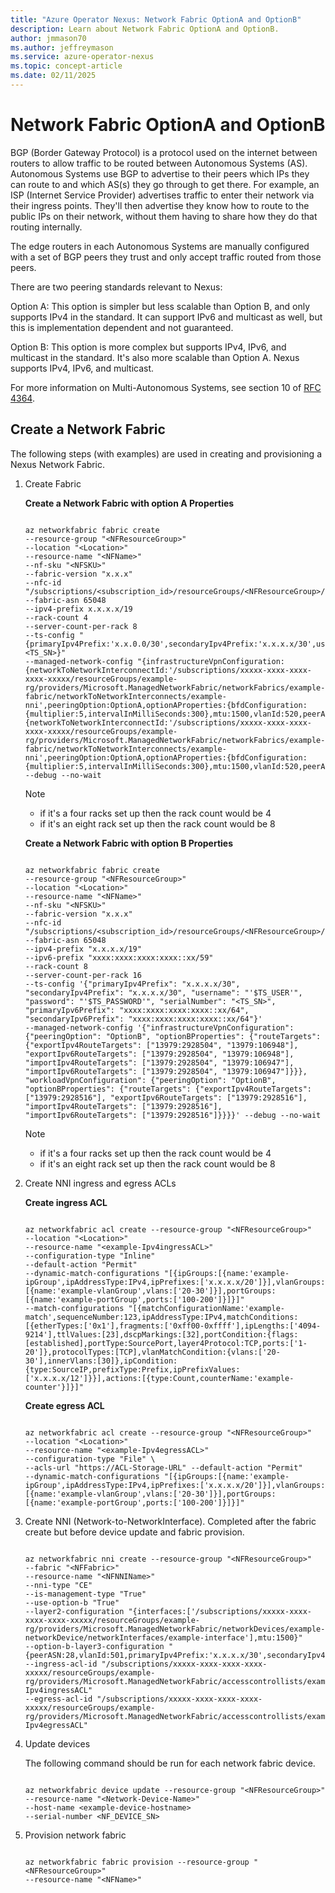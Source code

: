 ```yaml
---
title: "Azure Operator Nexus: Network Fabric OptionA and OptionB"
description: Learn about Network Fabric OptionA and OptionB.
author: jmmason70
ms.author: jeffreymason
ms.service: azure-operator-nexus
ms.topic: concept-article
ms.date: 02/11/2025
---
```


# Network Fabric OptionA and OptionB 

BGP (Border Gateway Protocol) is a protocol used on the internet between routers to allow traffic to be routed between Autonomous Systems (AS). Autonomous Systems use BGP to advertise to their peers which IPs they can route to and which AS(s) they go through to get there. For example, an ISP (Internet Service Provider) advertises traffic to enter their network via their ingress points. They'll then advertise they know how to route to the public IPs on their network, without them having to share how they do that routing internally.
 
The edge routers in each Autonomous Systems are manually configured with a set of BGP peers they trust and only accept traffic routed from those peers.

There are two peering standards relevant to Nexus:

Option A: This option is simpler but less scalable than Option B, and only supports IPv4 in the standard. It can support IPv6 and multicast as well, but this is implementation dependent and not guaranteed.

Option B: This option is more complex but supports IPv4, IPv6, and multicast in the standard. It's also more scalable than Option A. Nexus supports IPv4, IPv6, and multicast.

For more information on Multi-Autonomous Systems, see section 10 of [RFC 4364](https://www.ietf.org/rfc/rfc4364.txt).


## Create a Network Fabric 

The following steps (with examples) are used in creating and provisioning a Nexus Network Fabric.

1. Create Fabric
   
   **Create a Network Fabric with option A Properties**

   ```azurecli
   
   az networkfabric fabric create
   --resource-group "<NFResourceGroup>"
   --location "<Location>"
   --resource-name "<NFName>"
   --nf-sku "<NFSKU>"
   --fabric-version "x.x.x"
   --nfc-id "/subscriptions/<subscription_id>/resourceGroups/<NFResourceGroup>/providers/Microsoft.ManagedNetworkFabric/networkFabricControllers/<NFCName>"
   --fabric-asn 65048
   --ipv4-prefix x.x.x.x/19
   --rack-count 4
   --server-count-per-rack 8
   --ts-config "{primaryIpv4Prefix:'x.x.0.0/30',secondaryIpv4Prefix:'x.x.x.x/30',username:'****',password:'*****',serialNumber:<TS_SN>}"
   --managed-network-config "{infrastructureVpnConfiguration:{networkToNetworkInterconnectId:'/subscriptions/xxxxx-xxxx-xxxx-xxxx-xxxxx/resourceGroups/example-rg/providers/Microsoft.ManagedNetworkFabric/networkFabrics/example-fabric/networkToNetworkInterconnects/example-nni',peeringOption:OptionA,optionAProperties:{bfdConfiguration:{multiplier:5,intervalInMilliSeconds:300},mtu:1500,vlanId:520,peerASN:65133,primaryIpv4Prefix:'x.x.x.x/31',secondaryIpv4Prefix:'x.x.x.x/31'}},workloadVpnConfiguration:{networkToNetworkInterconnectId:'/subscriptions/xxxxx-xxxx-xxxx-xxxx-xxxxx/resourceGroups/example-rg/providers/Microsoft.ManagedNetworkFabric/networkFabrics/example-fabric/networkToNetworkInterconnects/example-nni',peeringOption:OptionA,optionAProperties:{bfdConfiguration:{multiplier:5,intervalInMilliSeconds:300},mtu:1500,vlanId:520,peerASN:65133,primaryIpv4Prefix:'x.x.x.x/31',secondaryIpv4Prefix:'x.x.x.x/31',primaryIpv6Prefix:'xxxx:xxxx:xxxx:xxxx::xx/127',secondaryIpv6Prefix:'xxxx:xxxx:xxxx:xxxx::xx/127'}}}" --debug --no-wait
   
   ```
   > [!Note]
   > * if it's a four racks set up then the rack count would be 4 
   > * if it's an eight rack set up then the rack count would be 8


   **Create a Network Fabric with option B Properties**

   ```azurecli
   
   az networkfabric fabric create
   --resource-group "<NFResourceGroup>"
   --location "<Location>"
   --resource-name "<NFName>"
   --nf-sku "<NFSKU>"
   --fabric-version "x.x.x"
   --nfc-id "/subscriptions/<subscription_id>/resourceGroups/<NFResourceGroup>/providers/Microsoft.ManagedNetworkFabric/networkFabricControllers/<NFCName>"
   --fabric-asn 65048
   --ipv4-prefix "x.x.x.x/19"
   --ipv6-prefix "xxxx:xxxx:xxxx:xxxx::xx/59"
   --rack-count 8
   --server-count-per-rack 16
   --ts-config '{"primaryIpv4Prefix": "x.x.x.x/30", "secondaryIpv4Prefix": "x.x.x.x/30", "username": "'$TS_USER'", "password": "'$TS_PASSWORD'", "serialNumber": "<TS_SN>",    "primaryIpv6Prefix": "xxxx:xxxx:xxxx:xxxx::xx/64", "secondaryIpv6Prefix": "xxxx:xxxx:xxxx:xxxx::xx/64"}'
   --managed-network-config '{"infrastructureVpnConfiguration": {"peeringOption": "OptionB", "optionBProperties": {"routeTargets": {"exportIpv4RouteTargets": ["13979:2928504", "13979:106948"], "exportIpv6RouteTargets": ["13979:2928504", "13979:106948"], "importIpv4RouteTargets": ["13979:2928504", "13979:106947"], "importIpv6RouteTargets": ["13979:2928504", "13979:106947"]}}}, "workloadVpnConfiguration": {"peeringOption": "OptionB", "optionBProperties": {"routeTargets": {"exportIpv4RouteTargets": ["13979:2928516"], "exportIpv6RouteTargets": ["13979:2928516"], "importIpv4RouteTargets": ["13979:2928516"], "importIpv6RouteTargets": ["13979:2928516"]}}}}' --debug --no-wait
   
   ```
   > [!Note]
   > * if it's a four racks set up then the rack count would be 4 
   > * if it's an eight rack set up then the rack count would be 8


2.  Create NNI ingress and egress ACLs

    **Create ingress ACL**

    ```azurecli
    
    az networkfabric acl create --resource-group "<NFResourceGroup>"
    --location "<Location>"
    --resource-name "<example-Ipv4ingressACL>"
    --configuration-type "Inline"
    --default-action "Permit"
    --dynamic-match-configurations "[{ipGroups:[{name:'example-ipGroup',ipAddressType:IPv4,ipPrefixes:['x.x.x.x/20']}],vlanGroups:[{name:'example-vlanGroup',vlans:['20-30']}],portGroups:[{name:'example-portGroup',ports:['100-200']}]}]"
    --match-configurations "[{matchConfigurationName:'example-match',sequenceNumber:123,ipAddressType:IPv4,matchConditions:[{etherTypes:['0x1'],fragments:['0xff00-0xffff'],ipLengths:['4094-9214'],ttlValues:[23],dscpMarkings:[32],portCondition:{flags:[established],portType:SourcePort,layer4Protocol:TCP,ports:['1-20']},protocolTypes:[TCP],vlanMatchCondition:{vlans:['20-30'],innerVlans:[30]},ipCondition:{type:SourceIP,prefixType:Prefix,ipPrefixValues:['x.x.x.x/12']}}],actions:[{type:Count,counterName:'example-counter'}]}]"
    
    ````

    **Create egress ACL**

    ```azurecli
    
    az networkfabric acl create --resource-group "<NFResourceGroup>"
    --location "<Location>"
    --resource-name "<example-Ipv4egressACL>"
    --configuration-type "File" \
    --acls-url "https://ACL-Storage-URL" --default-action "Permit"
    --dynamic-match-configurations "[{ipGroups:[{name:'example-ipGroup',ipAddressType:IPv4,ipPrefixes:['x.x.x.x/20']}],vlanGroups:[{name:'example-vlanGroup',vlans:['20-30']}],portGroups:[{name:'example-portGroup',ports:['100-200']}]}]"
    
    ````

3.  Create NNI (Network-to-NetworkInterface). Completed after the fabric create but before device update and fabric provision.

    ```azurecli
    
    az networkfabric nni create --resource-group "<NFResourceGroup>"
    --fabric "<NFFabric>"
    --resource-name "<NFNNIName>"
    --nni-type "CE"
    --is-management-type "True"
    --use-option-b "True"
    --layer2-configuration "{interfaces:['/subscriptions/xxxxx-xxxx-xxxx-xxxx-xxxxx/resourceGroups/example-rg/providers/Microsoft.ManagedNetworkFabric/networkDevices/example-networkDevice/networkInterfaces/example-interface'],mtu:1500}"
    --option-b-layer3-configuration "{peerASN:28,vlanId:501,primaryIpv4Prefix:'x.x.x.x/30',secondaryIpv4Prefix:'x.x.x.x/30',primaryIpv6Prefix:'xxxx:xxxx:xxxx:xxxx::xx/127',secondaryIpv6Prefix:'xxxx:xxxx:xxxx:xxxx::xx/127'}"
    --ingress-acl-id "/subscriptions/xxxxx-xxxx-xxxx-xxxx-xxxxx/resourceGroups/example-rg/providers/Microsoft.ManagedNetworkFabric/accesscontrollists/example-Ipv4ingressACL"
    --egress-acl-id "/subscriptions/xxxxx-xxxx-xxxx-xxxx-xxxxx/resourceGroups/example-rg/providers/Microsoft.ManagedNetworkFabric/accesscontrollists/example-Ipv4egressACL"
    
    ````

4.  Update devices

    The following command should be run for each network fabric device.
    
    ```azurecli
    
    az networkfabric device update --resource-group "<NFResourceGroup>"
    --resource-name "<Network-Device-Name>"
    --host-name <example-device-hostname>
    --serial-number <NF_DEVICE_SN>
    
    ````

6.  Provision network fabric

    ```azurecli
    
    az networkfabric fabric provision --resource-group "<NFResourceGroup>"
    --resource-name "<NFName>"
    
    ````
